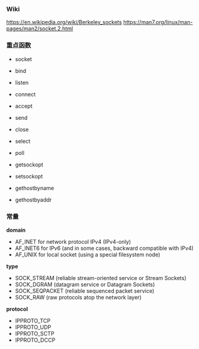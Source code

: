 ### Wiki
https://en.wikipedia.org/wiki/Berkeley_sockets
https://man7.org/linux/man-pages/man2/socket.2.html

### 重点函数
- socket
- bind
- listen
- connect
- accept
- send
- close
- select
- poll

- getsockopt
- setsockopt
- gethostbyname
- gethostbyaddr

### 常量
**domain**
- AF_INET for network protocol IPv4 (IPv4-only)
- AF_INET6 for IPv6 (and in some cases, backward compatible with IPv4)
- AF_UNIX for local socket (using a special filesystem node)

**type**
- SOCK_STREAM (reliable stream-oriented service or Stream Sockets)
- SOCK_DGRAM (datagram service or Datagram Sockets)
- SOCK_SEQPACKET (reliable sequenced packet service)
- SOCK_RAW (raw protocols atop the network layer)

**protocol**
- IPPROTO_TCP
- IPPROTO_UDP
- IPPROTO_SCTP
- IPPROTO_DCCP
